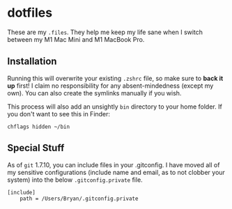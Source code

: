# dotfiles

These are my `.files`. They help me keep my life sane when I switch between my M1 Mac Mini and M1 MacBook Pro.

## Installation

Running this will overwrite your existing `.zshrc` file, so make sure to
**back it up** first! I claim no responsibility for any absent-mindedness
(except my own). You can also create the symlinks manually if you wish.

This process will also add an unsightly `bin` directory to your home
folder. If you don't want to see this in Finder:

    chflags hidden ~/bin

## Special Stuff

As of `git` 1.7.10, you can include files in your .gitconfig. I have moved
all of my sensitive configurations (include name and email, as to not clobber
your system) into the below `.gitconfig.private` file.

    [include]
        path = /Users/Bryan/.gitconfig.private
